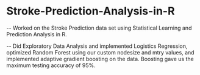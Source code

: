 # Stroke-Prediction-Analysis-in-R

-- Worked on the Stroke Prediction data set using Statistical Learning and Prediction Analysis in R.

-- Did Exploratory Data Analysis and implemented Logistics Regression, optimized Random Forest using our custom nodesize and mtry values, and implemented adaptive gradient boosting on the data. Boosting gave us the maximum testing accuracy of 95%.
